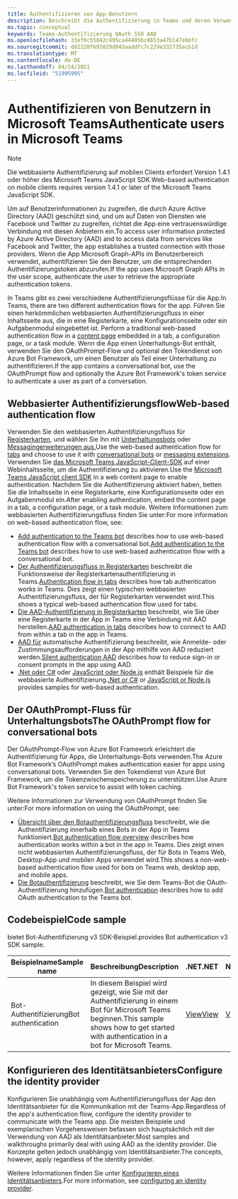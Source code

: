 ```yaml
---
title: Authentifizieren von App-Benutzern
description: Beschreibt die Authentifizierung in Teams und deren Verwendung in den Apps
ms.topic: conceptual
keywords: Teams-Authentifizierung OAuth SSO AAD
ms.openlocfilehash: 33ef0c55842c495ca44495bc0653a47b147ebbfc
ms.sourcegitcommit: dd2220f691029d043aaddfc7c229e332735acb1d
ms.translationtype: MT
ms.contentlocale: de-DE
ms.lasthandoff: 04/24/2021
ms.locfileid: "51995995"
---
```

# <a name="authenticate-users-in-microsoft-teams"></a><span data-ttu-id="004de-104">Authentifizieren von Benutzern in Microsoft Teams</span><span class="sxs-lookup"><span data-stu-id="004de-104">Authenticate users in Microsoft Teams</span></span>

> [!NOTE]
> <span data-ttu-id="004de-105">Die webbasierte Authentifizierung auf mobilen Clients erfordert Version 1.4.1 oder höher des Microsoft Teams JavaScript SDK.</span><span class="sxs-lookup"><span data-stu-id="004de-105">Web-based authentication on mobile clients requires version 1.4.1 or later of the Microsoft Teams JavaScript SDK.</span></span>

<span data-ttu-id="004de-106">Um auf Benutzerinformationen zu zugreifen, die durch Azure Active Directory (AAD) geschützt sind, und um auf Daten von Diensten wie Facebook und Twitter zu zugreifen, richtet die App eine vertrauenswürdige Verbindung mit diesen Anbietern ein.</span><span class="sxs-lookup"><span data-stu-id="004de-106">To access user information protected by Azure Active Directory (AAD) and to access data from services like Facebook and Twitter, the app establishes a trusted connection with those providers.</span></span> <span data-ttu-id="004de-107">Wenn die App Microsoft Graph-APIs im Benutzerbereich verwendet, authentifizieren Sie den Benutzer, um die entsprechenden Authentifizierungstoken abzurufen.</span><span class="sxs-lookup"><span data-stu-id="004de-107">If the app uses Microsoft Graph APIs in the user scope, authenticate the user to retrieve the appropriate authentication tokens.</span></span>

<span data-ttu-id="004de-108">In Teams gibt es zwei verschiedene Authentifizierungsflüsse für die App.</span><span class="sxs-lookup"><span data-stu-id="004de-108">In Teams, there are two different authentication flows for the app.</span></span> <span data-ttu-id="004de-109">Führen Sie einen herkömmlichen webbasierten Authentifizierungsfluss in einer Inhaltsseite aus, die in eine Registerkarte, eine Konfigurationsseite oder ein Aufgabenmodul eingebettet ist. [](~/tabs/how-to/create-tab-pages/content-page.md)</span><span class="sxs-lookup"><span data-stu-id="004de-109">Perform a traditional web-based authentication flow in a [content page](~/tabs/how-to/create-tab-pages/content-page.md) embedded in a tab, a configuration page, or a task module.</span></span> <span data-ttu-id="004de-110">Wenn die App einen Unterhaltungs-Bot enthält, verwenden Sie den OAuthPrompt-Flow und optional den Tokendienst von Azure Bot Framework, um einen Benutzer als Teil einer Unterhaltung zu authentifizieren.</span><span class="sxs-lookup"><span data-stu-id="004de-110">If the app contains a conversational bot, use the OAuthPrompt flow and optionally the Azure Bot Framework's token service to authenticate a user as part of a conversation.</span></span>

## <a name="web-based-authentication-flow"></a><span data-ttu-id="004de-111">Webbasierter Authentifizierungsflow</span><span class="sxs-lookup"><span data-stu-id="004de-111">Web-based authentication flow</span></span>

<span data-ttu-id="004de-112">Verwenden Sie den webbasierten Authentifizierungsfluss für [Registerkarten,](~/tabs/what-are-tabs.md) und wählen Sie ihn mit [Unterhaltungsbots](~/bots/what-are-bots.md) oder [Messagingerweiterungen aus.](~/messaging-extensions/what-are-messaging-extensions.md)</span><span class="sxs-lookup"><span data-stu-id="004de-112">Use the web-based authentication flow for [tabs](~/tabs/what-are-tabs.md) and choose to use it with [conversational bots](~/bots/what-are-bots.md) or [messaging extensions](~/messaging-extensions/what-are-messaging-extensions.md).</span></span> <span data-ttu-id="004de-113">Verwenden Sie [das Microsoft Teams JavaScript-Client-SDK](/javascript/api/overview/msteams-client) auf einer Webinhaltsseite, um die Authentifizierung zu aktivieren.</span><span class="sxs-lookup"><span data-stu-id="004de-113">Use the [Microsoft Teams JavaScript client SDK](/javascript/api/overview/msteams-client) in a web content page to enable authentication.</span></span> <span data-ttu-id="004de-114">Nachdem Sie die Authentifizierung aktiviert haben, betten Sie die Inhaltsseite in eine Registerkarte, eine Konfigurationsseite oder ein Aufgabenmodul ein.</span><span class="sxs-lookup"><span data-stu-id="004de-114">After enabling authentication, embed the content page in a tab, a configuration page, or a task module.</span></span> <span data-ttu-id="004de-115">Weitere Informationen zum webbasierten Authentifizierungsfluss finden Sie unter:</span><span class="sxs-lookup"><span data-stu-id="004de-115">For more information on web-based authentication flow, see:</span></span>

* <span data-ttu-id="004de-116">[Add authentication to the Teams bot](~/bots/how-to/authentication/add-authentication.md) describes how to use web-based authentication flow with a conversational bot.</span><span class="sxs-lookup"><span data-stu-id="004de-116">[Add authentication to the Teams bot](~/bots/how-to/authentication/add-authentication.md) describes how to use web-based authentication flow with a conversational bot.</span></span>
* <span data-ttu-id="004de-117">[Der Authentifizierungsfluss in Registerkarten](~/tabs/how-to/authentication/auth-flow-tab.md) beschreibt die Funktionsweise der Registerkartenauthentifizierung in Teams.</span><span class="sxs-lookup"><span data-stu-id="004de-117">[Authentication flow in tabs](~/tabs/how-to/authentication/auth-flow-tab.md) describes how tab authentication works in Teams.</span></span> <span data-ttu-id="004de-118">Dies zeigt einen typischen webbasierten Authentifizierungsfluss, der für Registerkarten verwendet wird.</span><span class="sxs-lookup"><span data-stu-id="004de-118">This shows a typical web-based authentication flow used for tabs.</span></span>
* <span data-ttu-id="004de-119">[Die AAD-Authentifizierung in Registerkarten](~/tabs/how-to/authentication/auth-tab-AAD.md) beschreibt, wie Sie über eine Registerkarte in der App in Teams eine Verbindung mit AAD herstellen.</span><span class="sxs-lookup"><span data-stu-id="004de-119">[AAD authentication in tabs](~/tabs/how-to/authentication/auth-tab-AAD.md) describes how to connect to AAD from within a tab in the app in Teams.</span></span>
* <span data-ttu-id="004de-120">[AAD für](~/tabs/how-to/authentication/auth-silent-AAD.md) automatische Authentifizierung beschreibt, wie Anmelde- oder Zustimmungsaufforderungen in der App mithilfe von AAD reduziert werden.</span><span class="sxs-lookup"><span data-stu-id="004de-120">[Silent authentication AAD](~/tabs/how-to/authentication/auth-silent-AAD.md) describes how to reduce sign-in or consent prompts in the app using AAD.</span></span>
* <span data-ttu-id="004de-121">[.Net oder C#](https://github.com/OfficeDev/microsoft-teams-sample-complete-csharp) oder [JavaScript oder Node.js](https://github.com/OfficeDev/microsoft-teams-sample-complete-node) enthält Beispiele für die webbasierte Authentifizierung.</span><span class="sxs-lookup"><span data-stu-id="004de-121">[.Net or C#](https://github.com/OfficeDev/microsoft-teams-sample-complete-csharp) or [JavaScript or Node.js](https://github.com/OfficeDev/microsoft-teams-sample-complete-node) provides samples for web-based authentication.</span></span>

## <a name="the-oauthprompt-flow-for-conversational-bots"></a><span data-ttu-id="004de-122">Der OAuthPrompt-Fluss für Unterhaltungsbots</span><span class="sxs-lookup"><span data-stu-id="004de-122">The OAuthPrompt flow for conversational bots</span></span>

<span data-ttu-id="004de-123">Der OAuthPrompt-Flow von Azure Bot Framework erleichtert die Authentifizierung für Apps, die Unterhaltungs-Bots verwenden.</span><span class="sxs-lookup"><span data-stu-id="004de-123">The Azure Bot Framework’s OAuthPrompt makes authentication easier for apps using conversational bots.</span></span> <span data-ttu-id="004de-124">Verwenden Sie den Tokendienst von Azure Bot Framework, um die Tokenzwischenspeicherung zu unterstützen.</span><span class="sxs-lookup"><span data-stu-id="004de-124">Use Azure Bot Framework's token service to assist with token caching.</span></span>

<span data-ttu-id="004de-125">Weitere Informationen zur Verwendung von OAuthPrompt finden Sie unter:</span><span class="sxs-lookup"><span data-stu-id="004de-125">For more information on using the OAuthPrompt, see:</span></span>

* <span data-ttu-id="004de-126">[Übersicht über den Botauthentifizierungsfluss](~/bots/how-to/authentication/auth-flow-bot.md) beschreibt, wie die Authentifizierung innerhalb eines Bots in der App in Teams funktioniert.</span><span class="sxs-lookup"><span data-stu-id="004de-126">[Bot authentication flow overview](~/bots/how-to/authentication/auth-flow-bot.md) describes how authentication works within a bot in the app in Teams.</span></span> <span data-ttu-id="004de-127">Dies zeigt einen nicht webbasierten Authentifizierungsfluss, der für Bots in Teams Web, Desktop-App und mobilen Apps verwendet wird.</span><span class="sxs-lookup"><span data-stu-id="004de-127">This shows a non-web-based authentication flow used for bots on Teams web, desktop app, and mobile apps.</span></span>
* <span data-ttu-id="004de-128">[Die Botauthentifizierung](~/bots/how-to/authentication/add-authentication.md) beschreibt, wie Sie dem Teams-Bot die OAuth-Authentifizierung hinzufügen.</span><span class="sxs-lookup"><span data-stu-id="004de-128">[Bot authentication](~/bots/how-to/authentication/add-authentication.md) describes how to add OAuth authentication to the Teams bot.</span></span>

## <a name="code-sample"></a><span data-ttu-id="004de-129">Codebeispiel</span><span class="sxs-lookup"><span data-stu-id="004de-129">Code sample</span></span>

<span data-ttu-id="004de-130">bietet Bot-Authentifizierung v3 SDK-Beispiel.</span><span class="sxs-lookup"><span data-stu-id="004de-130">provides Bot authentication v3 SDK sample.</span></span>

| <span data-ttu-id="004de-131">**Beispielname**</span><span class="sxs-lookup"><span data-stu-id="004de-131">**Sample name**</span></span> | <span data-ttu-id="004de-132">**Beschreibung**</span><span class="sxs-lookup"><span data-stu-id="004de-132">**Description**</span></span> | <span data-ttu-id="004de-133">**.NET**</span><span class="sxs-lookup"><span data-stu-id="004de-133">**.NET**</span></span> | <span data-ttu-id="004de-134">**Node.js**</span><span class="sxs-lookup"><span data-stu-id="004de-134">**Node.js**</span></span> | <span data-ttu-id="004de-135">**Python**</span><span class="sxs-lookup"><span data-stu-id="004de-135">**Python**</span></span> |
|---------------|------------|------------|-------------|---------------|
| <span data-ttu-id="004de-136">Bot-Authentifizierung</span><span class="sxs-lookup"><span data-stu-id="004de-136">Bot authentication</span></span> | <span data-ttu-id="004de-137">In diesem Beispiel wird gezeigt, wie Sie mit der Authentifizierung in einem Bot für Microsoft Teams beginnen.</span><span class="sxs-lookup"><span data-stu-id="004de-137">This sample shows how to get started with authentication in a bot for Microsoft Teams.</span></span> | [<span data-ttu-id="004de-138">View</span><span class="sxs-lookup"><span data-stu-id="004de-138">View</span></span>](https://github.com/microsoft/BotBuilder-Samples/tree/master/samples/csharp_dotnetcore/46.teams-auth) | [<span data-ttu-id="004de-139">View</span><span class="sxs-lookup"><span data-stu-id="004de-139">View</span></span>](https://github.com/microsoft/BotBuilder-Samples/tree/master/samples/javascript_nodejs/46.teams-auth) | [<span data-ttu-id="004de-140">View</span><span class="sxs-lookup"><span data-stu-id="004de-140">View</span></span>](https://github.com/microsoft/BotBuilder-Samples/tree/main/samples/python/46.teams-auth) |

## <a name="configure-the-identity-provider"></a><span data-ttu-id="004de-141">Konfigurieren des Identitätsanbieters</span><span class="sxs-lookup"><span data-stu-id="004de-141">Configure the identity provider</span></span>

<span data-ttu-id="004de-142">Konfigurieren Sie unabhängig vom Authentifizierungsfluss der App den Identitätsanbieter für die Kommunikation mit der Teams-App.</span><span class="sxs-lookup"><span data-stu-id="004de-142">Regardless of the app's authentication flow, configure the identity provider to communicate with the Teams app.</span></span> <span data-ttu-id="004de-143">Die meisten Beispiele und exemplarischen Vorgehensweisen befassen sich hauptsächlich mit der Verwendung von AAD als Identitätsanbieter.</span><span class="sxs-lookup"><span data-stu-id="004de-143">Most samples and walkthroughs primarily deal with using AAD as the identity provider.</span></span> <span data-ttu-id="004de-144">Die Konzepte gelten jedoch unabhängig vom Identitätsanbieter.</span><span class="sxs-lookup"><span data-stu-id="004de-144">The concepts, however, apply regardless of the identity provider.</span></span>

<span data-ttu-id="004de-145">Weitere Informationen finden Sie unter [Konfigurieren eines Identitätsanbieters](~/concepts/authentication/configure-identity-provider.md).</span><span class="sxs-lookup"><span data-stu-id="004de-145">For more information, see [configuring an identity provider](~/concepts/authentication/configure-identity-provider.md).</span></span>
